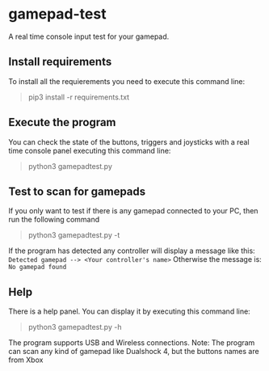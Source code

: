 
# gamepad-test
A real time console input test for your gamepad.

## Install requirements
To install all the requierements you need to execute this command line:
>pip3 install -r requirements.txt

## Execute the program
You can check the state of the buttons, triggers and joysticks with a real time console panel executing this command line:
>python3 gamepadtest.py

## Test to scan for gamepads
If you only want to test if there is any gamepad connected to your PC, then run the following command
> python3 gamepadtest.py -t

If the program has detected any controller will display a message like this:
`Detected gamepad --> <Your controller's name>`
Otherwise the message is:
`No gamepad found`

## Help
There is a help panel. You can display it by executing this command line:
>python3 gamepadtest.py -h

The program supports USB and Wireless connections.
Note: The program can scan any kind of gamepad like Dualshock 4, but the buttons names are from Xbox 
